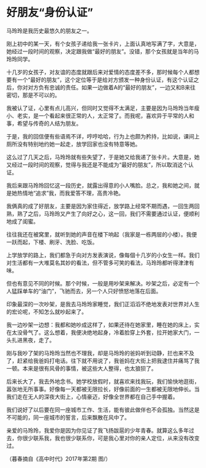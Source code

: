# 好朋友“身份认证”

马玲玲是我历史最悠久的朋友之一。 

刚上初中的某一天，有个女孩子递给我一张卡片，上面认真地写满了字，大意是，她经过一段时间的观察，决定跟我做“最好的朋友”。没错，那个女孩就是当年的马玲玲同学。 

十几岁的女孩子，对友谊的态度就跟后来对爱情的态度差不多，那时候每个人都想要有一个“最好的朋友”，这个定位等于是给对方颁发一种身份认证，有这个认证之后，你对对方负有忠诚的责任。如果一边做着A的“最好的朋友”，一边又和B来往密切，那是不可以的。 

我被认了证，心里有点儿高兴，但同时又觉得不太满足，主要是因为马玲玲当年瘦小、老实，是一个看起来很正常的人，太正常了。而我呢，喜欢异于平常的人和事，希望与传奇的人结为朋友。 

于是，我的回信便有些语焉不详，哼哼哈哈，行为上也颇为矜持，比如说，课间上厕所没有特别地约她一起走，放学回家也没有特意等她。 

这么过了几天之后，马玲玲就有些失望了，于是她又给我递了张卡片。大意是，她又经过一段时间的观察，觉得与我还是不能成为“最好的朋友”，所以取消这个认证。 

我后来跟马玲玲回忆这一段历史，就露出得意的小人嘴脸。总之，我和她之间，就是她热情地“追求”我，而我爱答不理，高贵冷艳。 

我俩真的成了好朋友，主要是因为家住得近，放学路上经常不期而遇，一回生两回熟，熟了之后，马玲玲又产生了向好之心，这一回，我们不需要通过认证，便顺利地成了闺蜜。 

往往我还在被窝里，就听到她的声音在楼下响起（我家是一栋两层的小楼）。我便一跃而起，下楼、刷牙、洗脸、吃饭。 

上学放学的路上，我们都急于向对方发表演说，像每個十几岁的小女生一样。我们对生活都有一大堆莫名其妙的看法，但不管多可笑的看法，马玲玲都听得津津有味。 

但也有意见不同的时候。那个时候，一般是用吵架来解决。吵架之后，必定有一个人猛踩单车的“油门”，飞驰而去，另一个人只好愤怒地落在后面。 

印象最深的一次吵架，是我去马玲玲家睡觉，我们正滔滔不绝地发表对世界对人生的宏论呢，不知怎么就吵起来了。 

我一边吵架一边想：我都和她吵成这样了，如果还待在她家里，睡在她的床上，实在太没骨气了。这么想着，我便决绝地起身，冷着脸穿上外套，拉开她家大门，一头扎进黑夜，走了。 

刚与我吵了架的马玲玲当然也不理我，却是马玲玲的爸妈听到动静，拦也来不及了，赶紧给我爸妈打电话。往下就不用说了，我爸妈在大街上把我逮住并痛骂了我一顿。本来是很有风骨的事情，被这些大人整得，也太狼狈了。 

后来长大了，我去外地念书。她学校放假时，就喜欢来找我玩，我们愉快地逛街，嚣张地无所事事。好像每一天都被无限拉长，好像前面的一生都被无限地伸长。当我们走在无人的深夜大街上，心情豪迈，好像全世界都在自己手中握着。 

我们说好了以后要在同一座城市工作、生活，能有彼此做伴也不会孤独。当然这是不可能的，同一座城市的誓言，后来飘散在风中了。 

亲爱的马玲玲，我爱你是因为你见证了我飞扬跋扈的少年青春。就算这么多年过去，你很少联系我，我也很少联系你，可是我心里对你的亲人定位，从来没有改变过。 

（暮春摘自《高中时代》2017年第2期 图/）